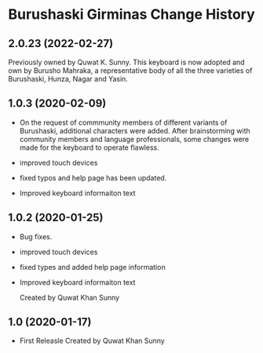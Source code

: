 Burushaski Girminas Change History
====================

2.0.23 (2022-02-27)
----------------

Previously owned by Quwat K. Sunny. This keyboard is now adopted and own by Burusho Mahraka, a representative
body of all the three varieties of Burushaski, Hunza, Nagar and Yasin. 


1.0.3 (2020-02-09)
----------------
* On the request of commmunity members of different variants of Burushaski, additional characters were
  added. After brainstorming with community members and language professionals, some changes were made for the keyboard to operate flawless. 
   
* improved touch devices
* fixed typos and help page has been updated. 
* Improved keyboard informaiton text

1.0.2 (2020-01-25)
----------------
* Bug fixes.
* improved touch devices
* fixed types and added help page information
* Improved keyboard informaiton text

  Created by Quwat Khan Sunny



1.0 (2020-01-17)
----------------
* First Releasle
  Created by Quwat Khan Sunny
